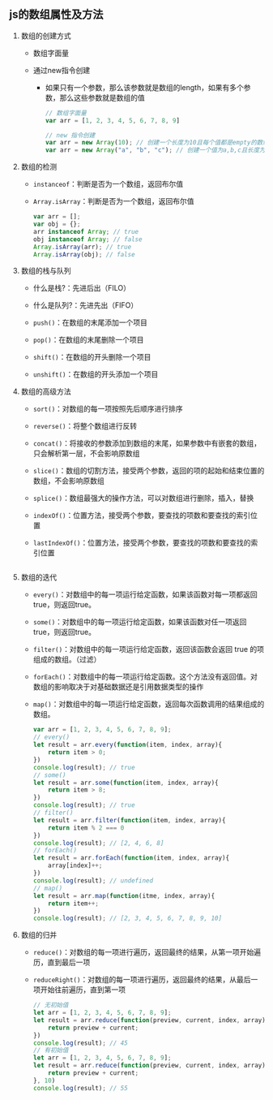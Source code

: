 ## js的数组属性及方法

1. 数组的创建方式

   * 数组字面量

   * 通过new指令创建

     * 如果只有一个参数，那么该参数就是数组的length，如果有多个参数，那么这些参数就是数组的值

       ```js
       // 数组字面量
       var arr = [1, 2, 3, 4, 5, 6, 7, 8, 9]
       
       // new 指令创建
       var arr = new Array(10); // 创建一个长度为10且每个值都是empty的数组
       var arr = new Array("a", "b", "c"); // 创建一个值为a,b,c且长度为3的数组
       ```

       

2. 数组的检测

   * `instanceof`：判断是否为一个数组，返回布尔值

   * `Array.isArray`：判断是否为一个数组，返回布尔值

     ```js
     var arr = [];
     var obj = {};
     arr instanceof Array; // true
     obj instanceof Array; // false
     Array.isArray(arr); // true
     Array.isArray(obj); // false
     ```

     

3. 数组的栈与队列

   * 什么是栈?：先进后出（FILO）
   * 什么是队列?：先进先出（FIFO）

   * `push()`：在数组的末尾添加一个项目
   * `pop()`：在数组的末尾删除一个项目
   * `shift()`：在数组的开头删除一个项目
   * `unshift()`：在数组的开头添加一个项目

4. 数组的高级方法

   * `sort()`：对数组的每一项按照先后顺序进行排序

   * `reverse()`：将整个数组进行反转

   * `concat()`：将接收的参数添加到数组的末尾，如果参数中有嵌套的数组，只会解析第一层，不会影响原数组

   * `slice()`：数组的切割方法，接受两个参数，返回的项的起始和结束位置的数组，不会影响原数组

   * `splice()`：数组最强大的操作方法，可以对数组进行删除，插入，替换

   * `indexOf()`：位置方法，接受两个参数，要查找的项数和要查找的索引位置

   * `lastIndexOf()`：位置方法，接受两个参数，要查找的项数和要查找的索引位置

     ```js
     ```

     

5. 数组的迭代

   * `every()`：对数组中的每一项运行给定函数，如果该函数对每一项都返回true，则返回true。

   * `some()`：对数组中的每一项运行给定函数，如果该函数对任一项返回true，则返回true。

   * `filter()`：对数组中的每一项运行给定函数，返回该函数会返回 true 的项组成的数组。（过滤）

   * `forEach()`：对数组中的每一项运行给定函数。这个方法没有返回值。对数组的影响取决于对基础数据还是引用数据类型的操作

   * `map()`：对数组中的每一项运行给定函数，返回每次函数调用的结果组成的数组。

     ```js
     var arr = [1, 2, 3, 4, 5, 6, 7, 8, 9];
     // every()
     let result = arr.every(function(item, index, array){
         return item > 0;
     })
     console.log(result); // true
     // some()
     let result = arr.some(function(item, index, array){
         return item > 8;
     })
     console.log(result); // true
     // filter()
     let result = arr.filter(function(item, index, array){
         return item % 2 === 0
     })
     console.log(result); // [2, 4, 6, 8]
     // forEach()
     let result = arr.forEach(function(item, index, array){
         array[index]++;
     })
     console.log(result); // undefined
     // map()
     let result = arr.map(function(itme, index, array){
         return item++;
     })
     console.log(result); // [2, 3, 4, 5, 6, 7, 8, 9, 10]
     ```

     

6. 数组的归并

   * `reduce()`：对数组的每一项进行遍历，返回最终的结果，从第一项开始遍历，直到最后一项

   * `reduceRight()`：对数组的每一项进行遍历，返回最终的结果，从最后一项开始往前遍历，直到第一项

     ```js
     // 无初始值
     let arr = [1, 2, 3, 4, 5, 6, 7, 8, 9];
     let result = arr.reduce(function(preview, current, index, array){
         return preview + current;
     })
     console.log(result); // 45
     // 有初始值
     let arr = [1, 2, 3, 4, 5, 6, 7, 8, 9];
     let result = arr.reduce(function(preview, current, index, array){
         return preview + current;
     }, 10)
     console.log(result); // 55
     ```

     